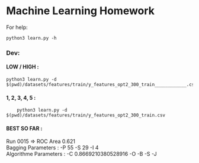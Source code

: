 # Machine Learning Homework

For help:

    python3 learn.py -h


### Dev:
#### LOW / HIGH :

    python3 learn.py -d $(pwd)/datasets/features/train/y_features_opt2_300_train____________.csv

#### 1, 2, 3, 4, 5 :

        python3 learn.py -d $(pwd)/datasets/features/train/y_features_opt2_300_train.csv

#### BEST SO FAR :

Run 0015 => ROC Area 0.621 <br>
Bagging Parameters :  -P 55 -S 29 -I 4  <br>
Algorithme Parameters :  -C 0.8669210380528916 -O -B -S -J  <br>
